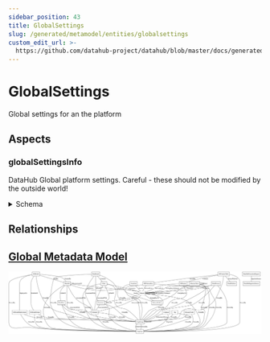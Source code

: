 ```yaml
---
sidebar_position: 43
title: GlobalSettings
slug: /generated/metamodel/entities/globalsettings
custom_edit_url: >-
  https://github.com/datahub-project/datahub/blob/master/docs/generated/metamodel/entities/globalSettings.md
---
```


# GlobalSettings

Global settings for an the platform

## Aspects

### globalSettingsInfo

DataHub Global platform settings. Careful - these should not be modified by the outside world!

<details>
<summary>Schema</summary>

```javascript
{
  "type": "record",
  "Aspect": {
    "name": "globalSettingsInfo"
  },
  "name": "GlobalSettingsInfo",
  "namespace": "com.linkedin.settings.global",
  "fields": [
    {
      "type": [
        "null",
        {
          "type": "record",
          "name": "GlobalViewsSettings",
          "namespace": "com.linkedin.settings.global",
          "fields": [
            {
              "java": {
                "class": "com.linkedin.common.urn.Urn"
              },
              "type": [
                "null",
                "string"
              ],
              "name": "defaultView",
              "default": null,
              "doc": "The default View for the instance, or organization."
            }
          ],
          "doc": "Settings for DataHub Views feature."
        }
      ],
      "name": "views",
      "default": null,
      "doc": "Settings related to the Views Feature"
    }
  ],
  "doc": "DataHub Global platform settings. Careful - these should not be modified by the outside world!"
}
```

</details>

## Relationships

## [Global Metadata Model](https://raw.githubusercontent.com/acryldata/static-assets-test/master/imgs/datahub-metadata-model.png)

![Global Graph](https://raw.githubusercontent.com/acryldata/static-assets-test/master/imgs/datahub-metadata-model.png)
